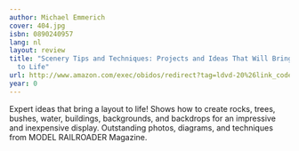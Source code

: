 ```yaml
---
author: Michael Emmerich
cover: 404.jpg
isbn: 0890240957
lang: nl
layout: review
title: "Scenery Tips and Techniques: Projects and Ideas That Will Bring Your Layout
  to Life"
url: http://www.amazon.com/exec/obidos/redirect?tag=ldvd-20%26link_code=xm2%26camp=2025%26creative=165953%26path=http://www.amazon.com/gp/redirect.html%253fASIN=0890240957%2526tag=ldvd-20%2526lcode=xm2%2526cID=2025%2526ccmID=165953%2526location=/o/ASIN/0890240957%25253FSubscriptionId=0VJDVJ14KM0P0VXDCQ82
year: 0
---
```


Expert ideas that bring a layout to life! Shows how to create rocks, trees, bushes, water, buildings, backgrounds, and backdrops for an impressive and inexpensive display. Outstanding photos, diagrams, and techniques from MODEL RAILROADER Magazine.
